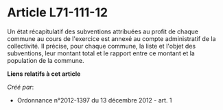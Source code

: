 # Article L71-111-12

Un état récapitulatif des subventions attribuées au profit de chaque commune au cours de l'exercice est annexé au compte
administratif de la collectivité. Il précise, pour chaque commune, la liste et l'objet des subventions, leur montant total et
le rapport entre ce montant et la population de la commune.

**Liens relatifs à cet article**

_Créé par_:

  - Ordonnance n°2012-1397 du 13 décembre 2012 - art. 1

